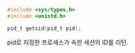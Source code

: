 ~~~c
#include <sys/types.h>
#include <unistd.h>

pid_t getsid(pid_t pid);
~~~
pid로 지정한 프로세스가 속한
세션의 ID를 리턴.